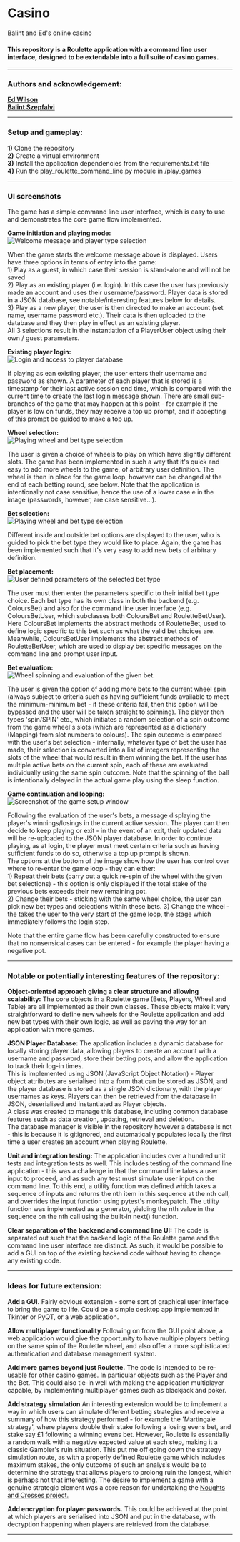 <h1> Casino </h1>

Balint and Ed's online casino

<h4>
    This repository is a Roulette application with a command line user interface, designed to be extendable into a full
    suite of casino games.
</h4>
<hr>


<h3>Authors and acknowledgement:</h3>
<p>
    <b>
        <a href="https://github.com/edwilson543">Ed Wilson</a>
    </b>
<br>
    <b>
        <a href="https://github.com/szepfalvibalint">Balint Szepfalvi</a>
    </b> 
</p>
<hr>


<h3>Setup and gameplay:</h3>
<p>
    <b>1)</b> Clone the repository<br>
    <b>2)</b> Create a virtual environment<br>
    <b>3)</b> Install the application dependencies from the requirements.txt file<br>
    <b>4)</b> Run the play_roulette_command_line.py module in /play_games
</p>

<hr>


<h3>UI screenshots</h3>
The game has a simple command line user interface, which is easy to use and demonstrates the core game flow implemented.


<b>Game initiation and playing mode:</b>
<img src="user_interface/readme_screenshots/opening_message.png" alt="Welcome message and player type selection">
<p>
When the game starts the welcome message above is displayed. Users have three options in terms of entry into the game:<br>
    1) Play as a guest, in which case their session is stand-alone and will not be saved <br>
    2) Play as an existing player (i.e. login). In this case the user has previously made an account and uses their
        username/password. Player data is stored in a JSON database, see notable/interesting features below for details.<br>
    3) Play as a new player, the user is then directed to make an account (set name, username password etc.). Their
        data is then uploaded to the database and they then play in effect as an existing player.<br>
All 3 selections result in the instantiation of a PlayerUser object using their own / guest parameters.
</p>

<b>Existing player login:</b><br>
<img src="user_interface/readme_screenshots/username_and_password.png" alt="Login and access to player database">
<p>
If playing as ean existing player, the user enters their username and password as shown. A parameter of each player
that is stored is a timestamp for their last active session end time, which is compared with the current time to create
the last login message shown. There are small sub-branches of the game that may happen at this point - for example if the
player is low on funds, they may receive a top up prompt, and if accepting of this prompt be guided to make a top up.
</p>

<b>Wheel selection:</b><br>
<img src="user_interface/readme_screenshots/wheel_selection.png" alt="Playing wheel and bet type selection">
<p>
The user is given a choice of wheels to play on which have slightly different slots. The game has been implemented in 
such a way that it's quick and easy to add more wheels to the game, of arbitrary user definition. The wheel is then in
place for the game loop, however can be changed at the end of each betting round, see below. Note that the application
is intentionally not case sensitive, hence the use of a lower case e in the image (passwords, however, are case
sensitive...).
</p>

<b>Bet selection:</b><br>
<img src="user_interface/readme_screenshots/bet_selection.png" alt="Playing wheel and bet type selection">
<p>
Different inside and outside bet options are displayed to the user, who is guided to pick the bet type they would like 
to place. Again, the game has been implemented such that it's very easy to add new bets of arbitrary definition.
</p>

<b>Bet placement:</b><br>
<img src="user_interface/readme_screenshots/bet_placement.png" alt="User defined parameters of the selected bet type">
<p>
The user must then enter the parameters specific to their initial bet type choice.
Each bet type has its own class in both the backend (e.g. ColoursBet) and also for the command line user interface (e.g. 
ColoursBetUser, which subclasses both ColoursBet and RouletteBetUser). Here ColoursBet implements the abstract methods
of RouletteBet, used to define logic specific to this bet such as what the valid bet choices are.
Meanwhile, ColoursBetUser implements the abstract methods of RouletteBetUser, which are used to display bet specific
messages on the command line and prompt user input.
</p>

<b>Bet evaluation:</b><br>
<img src="user_interface/readme_screenshots/bet_evaluation.png" alt="Wheel spinning and evaluation of the given bet.">
<p>
The user is given the option of adding more bets to the current wheel spin (always subject to criteria such as having
sufficient funds available to meet the minimum-minimum bet - if these criteria fail, then this option will be bypassed and the
user will be taken straight to spinning). The player then types 'spin/SPIN' etc., which initiates a random selection of
a spin outcome from the game wheel's slots (which are represented as a dictionary (Mapping) from slot numbers to colours).
The spin outcome is compared with the user's bet selection - internally, whatever type of bet the user has made, their
selection is converted into a list of integers representing the slots of the wheel that would result in them winning the
bet. If the user has multiple active bets on the current spin, each of these are evaluated individually using the same
spin outcome. Note that the spinning of the ball is intentionally delayed in the actual game play using the sleep 
function.
</p>

<b>Game continuation and looping:</b><br>
<img src="user_interface/readme_screenshots/game_continuation.png" alt="Screenshot of the game setup window">
<p>
Following the evaluation of the user's bets, a message displaying the player's winnings/losings in the current active
session. The player can then decide to keep playing or exit - in the event of an exit, their updated data will be
re-uploaded to the JSON player database. In order to continue playing, as at login, the player must meet certain criteria
such as having sufficient funds to do so, otherwise a top up prompt is shown.<br>
The options at the bottom of the image show how the user has control over where to re-enter the game loop - they can 
either:<br>
1) Repeat their bets (carry out a quick re-spin of the wheel with the given bet selections) - this option is only 
displayed if the total stake of the previous bets exceeds their new remaining pot.<br>
2) Change their bets - sticking with the same wheel choice, the user can pick new bet types and selections within these
bets.
3) Change the wheel - the takes the user to the very start of the game loop, the stage which immediately follows the 
login step.
</p>
Note that the entire game flow has been carefully constructed to ensure that no nonsensical cases can be entered - for 
example the player having a negative pot.
<hr>


<h3>Notable or potentially interesting features of the repository:</h3>

<p>

<b>Object-oriented approach giving a clear structure and allowing scalability:</b>
The core objects in a Roulette game (Bets, Players, Wheel and Table)
are all implemented as their own classes. These objects make it very straightforward to define new wheels for
the Roulette application and add new bet types with their own logic, as well as paving the way for an application with
more games.
<br>

<b>JSON Player Database:</b> 
The application includes a dynamic database for locally storing player data, allowing players to create an account with
a username and password, store their betting pots, and allow the application to track their log-in times.<br>
This is implemented using JSON (JavaScript Object Notation) - Player object attributes are serialised into a form that 
can be stored as JSON, and the player database is stored as a single JSON dictionary, with the player usernames as keys. 
Players can then be retrieved from the database in JSON, deserialised and instantiated as Player objects. <br>
A class was created to manage this database, including common database features such as data creation, updating,
retrieval and deletion.<br>
The database manager is visible in the repository however a database is not - this is because it is gitignored, and
automatically populates locally the first time a user creates an account when playing Roulette.
<br>

<b>Unit and integration testing:</b> The application includes over a hundred unit tests and integration tests as well.
This includes testing of the command line application - this was a challenge in that the command line takes a user 
input to proceed, and as such any test must simulate user input on the command line. To this end, a utility function
was defined which takes a sequence of inputs and returns the nth item in this sequence at the nth call, and overrides
the input function using pytest's monkeypatch. The utility function was implemented as a generator, yielding the nth
value in the sequence on the nth call using the built-in next() function.
<br>


<b>Clear separation of the backend and command line UI:</b> The code is separated out such that the backend logic of the
Roulette game and the command line user interface are distinct. As such, it would be possible to add a GUI on top of the
existing backend code without having to change any existing code.
<br>
</p>

<hr>


<h3>Ideas for future extension:</h3>

<p>

<b>Add a GUI.</b>
Fairly obvious extension - some sort of graphical user interface to bring the game to life. Could be a simple desktop
app implemented in Tkinter or PyQT, or a web application.
<br>

<b>Allow multiplayer functionality</b>
Following on from the GUI point above, a web application would give the opportunity to have multiple players
betting on the same spin of the Roulette wheel, and also offer a more sophisticated authentication and database 
management system.
<br>

<b>Add more games beyond just Roulette.</b>
The code is intended to be re-usable for other casino games. In particular objects such as the Player and the Bet.
This could also tie-in well with making the application multiplayer capable, by implementing multiplayer games such as
blackjack and poker.
<br>

<b>Add strategy simulation</b>
An interesting extension would be to implement a way in which users can simulate different betting strategies and 
receive a summary of how this strategy performed - for example the 'Martingale strategy', where players double their
stake following a losing evens bet, and stake say £1 following a winning evens bet. However, Roulette is essentially a
random walk with a negative expected value at each step, making it a classic Gambler's ruin situation. This put me off
going down the strategy simulation route, as with a properly defined Roulette game which includes maximum stakes, the
only outcome of such an analysis would be to determine the strategy that allows players to prolong ruin the longest,
which is perhaps not that interesting. The desire to implement a game with a genuine strategic element was a core reason
for undertaking the 
<a href="https://github.com/edwilson543/noughts_and_crosses"> Noughts and Crosses project.</a>
<br>

<b>Add encryption for player passwords.</b>
This could be achieved at the point at which players are serialised into JSON and
put in the database, with decryption happening when players are retrieved from the database.
<br>
</p>

<hr>
